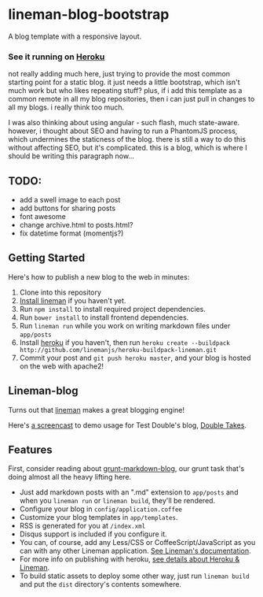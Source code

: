 # lineman-blog-bootstrap

A blog template with a responsive layout.

### See it running on [Heroku](https://lineman-blog-bootstrap.herokuapp.com)

not really adding much here, just trying to provide the most common starting point for a static blog. 
it just needs a little bootstrap, which isn't much work but who likes repeating stuff?  plus, if
i add this template as a common remote in all my blog repositories, then i can just pull in changes
to all my blogs.  i really think too much.

I was also thinking about using angular - such flash, much state-aware.  
however, i thought about SEO and having to run a PhantomJS process, 
which undermines the staticness of the blog.  there is still a way to do this
without affecting SEO, but it's complicated.  this is a blog, which is where
I should be writing this paragraph now...

## TODO:
- add a swell image to each post
- add buttons for sharing posts
- font awesome
- change archive.html to posts.html?
- fix datetime format (momentjs?)

## Getting Started

Here's how to publish a new blog to the web in minutes:

1. Clone into this repository
1. [Install lineman](https://github.com/linemanjs/lineman#getting-started) if you haven't yet.
1. Run `npm install` to install required project dependencies.
1. Run `bower install` to install frontend dependencies.
1. Run `lineman run` while you work on writing markdown files under `app/posts`
1. Install [heroku](https://toolbelt.heroku.com) if you haven't, then run `heroku create --buildpack http://github.com/linemanjs/heroku-buildpack-lineman.git`
1. Commit your post and `git push heroku master`, and your blog is hosted on the web with apache2!

## Lineman-blog

Turns out that [lineman](http://linemanjs.com) makes a great blogging engine!

Here's [a screencast](https://www.youtube.com/watch?v=raznFJedCZM) to demo usage for Test Double's blog, [Double Takes](http://blog.testdouble.com).

## Features

First, consider reading about [grunt-markdown-blog](https://github.com/testdouble/grunt-markdown-blog), our grunt task that's doing almost all the heavy lifting here.

* Just add markdown posts with an ".md" extension to `app/posts` and when you `lineman run` or `lineman build`, they'll be rendered.
* Configure your blog in `config/application.coffee`
* Customize your blog templates in `app/templates`.
* RSS is generated for you at `/index.xml`
* Disqus support is included if you configure it.
* You can, of course, add any Less/CSS or CoffeeScript/JavaScript as you can with any other Lineman application. [See Lineman's documentation](https://github.com/linemanjs/lineman).
* For more info on publishing with heroku, [see details about Heroku & Lineman](https://github.com/linemanjs/lineman#heroku).
* To build static assets to deploy some other way, just run `lineman build` and put the `dist` directory's contents somewhere.


